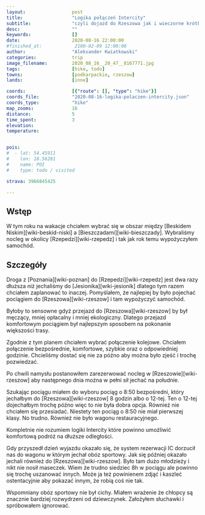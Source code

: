 ```yaml
---
layout:                 post
title:                  "Logika połączeń Intercity"
subtitle:               "czyli dojazd do Rzeszowa jak i wieczorne krótkie zwiedzanie"
desc:                   ""
keywords:               []
date:                   2020-08-16 22:00:00
#finished_at:            2100-02-09 12:00:00
author:                 "Aleksander Kwiatkowski"
categories:             trip
image_filename:         2020_08_16__20_47__8167771.jpg
tags:                   [hike, todo]
towns:                  [podkarpackie, rzeszow]
lands:                  [inne]

coords:                 [{"route": [], "type": "hike"}]
coords_file:            "2020-08-16-logika-polaczen-intercity.json"
coords_type:            "hike"
map_zooms:              16
distance:               5
time_spent:             3
elevation:
temperature:


pois:
#  - lat: 54.45911
#    lon: 18.56281
#    name: POI
#    type: todo / visited

strava: 3966845425

---
```



## Wstęp

W tym roku na wakacje chciałem wybrać się w obszar między [Beskidem Niskim][wiki-beskid-niski]
a [Bieszczadami][wiki-bieszczady]. Wybraliśmy nocleg w okolicy [Rzepedzi][wiki-rzepedz]
i tak jak rok temu wypożyczyłem samochód.

## Szczegóły

Droga z [Poznania][wiki-poznan] do [Rzepedzi][wiki-rzepedz] jest dwa razy dłuższa
niż jechaliśmy do [Jesionika][wiki-jesionik] dlatego tym razem chciałem
zaplanować to inaczej. Pomyślałem, że najlepiej by było pojechać pociągiem
do [Rzeszowa][wiki-rzeszow] i tam wypożyczyć samochód.

Byłoby to sensowne gdyż przejazd do [Rzeszowa][wiki-rzeszow] by był męczący,
mniej opłacalny i mniej ekologiczny. Dlatego przejazd komfortowym pociągiem
był najlepszym sposobem na pokonanie większości trasy.

Zgodnie z tym planem chciałem wybrać połączenie kolejowe. Chciałem połączenie
bezpośrednie, komfortowe, szybkie oraz o odpowiedniej godzinie.
Chcieliśmy dostać się nie za późno aby można było zjeść i trochę pozwiedzać.

Po chwili namysłu postanowiłem zarezerwować nocleg w [Rzeszowie][wiki-rzeszow]
aby następnego dnia można w pełni sił jechać na południe.

Szukając pociągu miałem do wyboru pociąg o 8:50 bezpośredni, który jechałbym do
[Rzeszowa][wiki-rzeszow] 8 godzin albo o 12-tej. Ten o 12-tej dojechałbym
trochę późno więc to nie była dobra opcja. Również nie chciałem się przesiadać.
Niestety ten pociąg o 8:50 nie miał pierwszej klasy. No trudno. Również nie
było wagonu restauracyjnego.

Kompletnie nie rozumiem logiki Intercity które powinno umożliwić komfortową podróż
na dłuższe odległości.

Gdy przyszedł dzień wyjazdu okazało się, że system rezerwacji IC dorzucił nas do
wagonu w którym jechał obóz sportowy. Jak się później okazało jechali
również do [Rzeszowa][wiki-rzeszow]. Było tam dużo młodzieży i nikt nie nosił
maseczek. Wiem że trudno siedziec 8h w pociągu ale powinno się trochę uszanować
innych. Może ja też powinienem zdjąć i kaszleć ostentacyjnie aby pokazać innym,
że robią coś nie tak.

Wspomniany obóz sportowy nie był cichy. Miałem wrażenie że chłopcy są znacznie
bardziej rozwydrzeni od dziewczynek. Założyłem słuchawki i spróbowałem ignorować.
